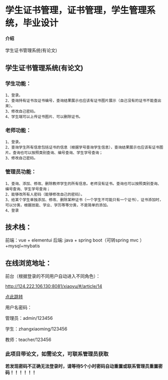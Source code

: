 # 学生证书管理，证书管理，学生管理系统，毕业设计

#### 介绍
学生证书管理系统(有论文)


## 学生证书管理系统(有论文)

### 学生功能：

	1、登录。
	2、查询持有证书及证书编号，查询结果展示也应该有证书图片展示（自己没有的证书不能查出来）。
	3、修改自己密码。
	4、学生端可以上传证书图片、可以删除证书。

### 老师功能：

	1、登录。
	2、查询学生所有信息包括证书的信息（根据学号查询学生信息），查询结果展示也应该有证书图片。查询也可以按照类别查询、编号查询、学生学号查询；
	3、修改自己密码。

### 管理员功能：

	1、查询、添加、修改、删除教师学生的所有信息。老师没有证书。查询也可以按照类别查询、编号查询、学生学号查询；
	2、能够改所有人密码（能够修改自己的密码）。
	3、给某个学生单独添加、修改、删除某种证书（一个学生不可能只有一个证书），证书添加时，可以分类，根据技能、学业、学历等等分类，不是简单的添加。
	4、登录


## 技术栈：
前端：vue + elementui
后端: java + spring boot（可转spring mvc ）+mysql+mybatis

## 在线浏览地址：

前台（根据登录的不同用户自动进入不同角色）：

http://124.222.106.130:8081/xiaoyu/#/article/14

[点此跳转](http://124.222.106.130:8081/xiaoyu/#/article/14)


用户名密码：

管理员：admin/123456

学生：zhangxiaoming/123456

教师：teacher/123456


### 此项目带论文，如需论文，可联系管理员获取


**若发现密码不正确无法登录时，请等待5个小时密码自动重置或联系管理员重置密码！！！！！！**









